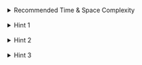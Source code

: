<br>
<details class="hint-accordion">  
    <summary>Recommended Time & Space Complexity</summary>
    <p>
    You should aim for a solution with <code>O((m ^ 2) * n)</code> time and <code>O((m ^ 2) * n)</code> space, where <code>n</code> is the number of words and <code>m</code> is the length of the word. 
    </p>
</details>

<br>
<details class="hint-accordion">  
    <summary>Hint 1</summary>
    <p>
    Consider the given problem in terms of a graph, treating strings as nodes. Think of a way to build edges where two strings have an edge if they differ by a single character. A naive approach would be to consider each pair of strings and check whether an edge can be formed. Can you think of an efficient way? For example, consider a string <code>hot</code> and think about the strings that can be formed from it by changing a single letter.
    </p>
</details>

<br>
<details class="hint-accordion">  
    <summary>Hint 2</summary>
    <p>
    To efficiently build edges, consider transforming each word into intermediate states by replacing one character with a wildcard, like <code>*</code>. For example, the word <code>hot</code> can be transformed into <code>*ot</code>, <code>h*t</code>, and <code>ho*</code>. These intermediate states act as "parents" that connect words differing by one character. For instance, <code>*ot</code> can connect to words like <code>cot</code>. For each word in the list, generate all possible patterns by replacing each character with <code>*</code> and store the word as a child of these patterns. We can run a <code>BFS</code> starting from the <code>beginWord</code>, visiting other words while avoiding revisiting by using a hash set.
    </p>
</details>

<br>
<details class="hint-accordion">  
    <summary>Hint 3</summary>
    <p>
    When visiting a node during BFS, if the word matches the <code>endWord</code>, we immediately return <code>true</code>. Otherwise, we generate the pattern words that can be formed from the current word and attempt to visit the words connected to these pattern words. We add only unvisited words to the queue. If we exhaust all possibilities without finding the <code>endWord</code>, we return <code>false</code>.
    </p>
</details>